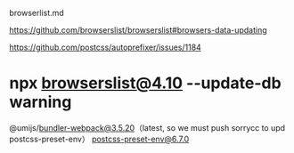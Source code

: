 browserlist.md

https://github.com/browserslist/browserslist#browsers-data-updating

https://github.com/postcss/autoprefixer/issues/1184

# npx browserslist@4.10 --update-db warning

@umijs/bundler-webpack@3.5.20（latest, so we must push sorrycc to upd postcss-preset-env） postcss-preset-env@6.7.0
